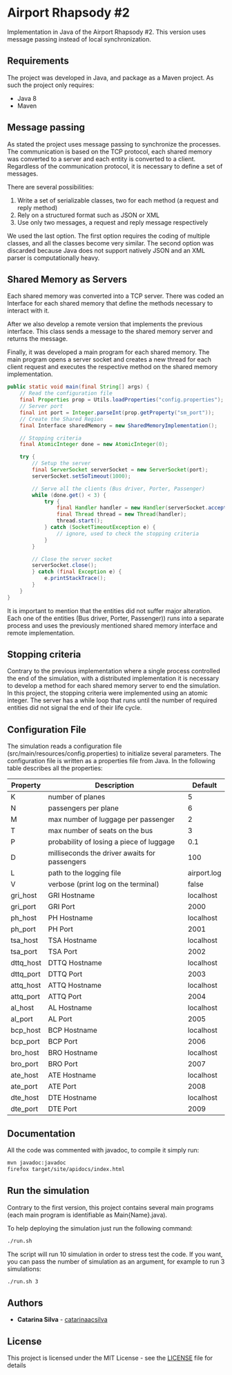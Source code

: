 # Airport Rhapsody #2

Implementation in Java of the Airport Rhapsody #2.
This version uses message passing instead of local synchronization.

## Requirements

The project was developed in Java, and package as a Maven project.
As such the project only requires:

- Java 8
- Maven

## Message passing

As stated the project uses message passing to synchronize the processes.
The communication is based on the TCP protocol, each shared memory was converted to a server and each entity is converted to a client.
Regardless of the communication protocol, it is necessary to define a set of messages.

There are several possibilities:

1. Write a set of serializable classes, two for each method (a request and reply method)
2. Rely on a structured format such as JSON or XML
3. Use only two messages, a request and reply message respectively

We used the last option. The first option requires the coding of multiple classes, and all the classes become very similar. The second option was discarded because Java does not support natively JSON and an XML parser is computationally heavy.

## Shared Memory as Servers

Each shared memory was converted into a TCP server.
There was coded an Interface for each shared memory that define the methods necessary to interact with it.

After we also develop a remote version that implements the previous interface. This class sends a message to the shared memory server and returns the message.

Finally, it was developed a main program for each shared memory. The main program opens a server socket and creates a new thread for each client request and executes the respective method on the shared memory implementation.

```java
public static void main(final String[] args) {
    // Read the configuration file
    final Properties prop = Utils.loadProperties("config.properties");
    // Server port
    final int port = Integer.parseInt(prop.getProperty("sm_port"));
    // Create the Shared Region
    final Interface sharedMemory = new SharedMemoryImplementation();

    // Stopping criteria
    final AtomicInteger done = new AtomicInteger(0);

    try {
        // Setup the server
        final ServerSocket serverSocket = new ServerSocket(port);
        serverSocket.setSoTimeout(1000);

        // Serve all the clients (Bus driver, Porter, Passenger)
        while (done.get() < 3) {
            try {
                final Handler handler = new Handler(serverSocket.accept(), al, done);
                final Thread thread = new Thread(handler);
                thread.start();
            } catch (SocketTimeoutException e) {
                // ignore, used to check the stopping criteria
            }
        }

        // Close the server socket
        serverSocket.close();
        } catch (final Exception e) {
            e.printStackTrace();
        }
    }
}
```

It is important to mention that the entities did not suffer major alteration. Each one of the entities (Bus driver, Porter, Passenger)) runs into a separate process and uses the previously mentioned shared memory interface and remote implementation.

## Stopping criteria

Contrary to the previous implementation where a single process controlled the end of the simulation, with a distributed implementation it is necessary to develop a method for each shared memory server to end the simulation.
In this project, the stopping criteria were implemented using an atomic integer.
The server has a while loop that runs until the number of required entities did not signal the end of their life cycle.

## Configuration File

The simulation reads a configuration file (src/main/resources/config.properties) to initialize several parameters.
The configuration file is written as a properties file from Java.
In the following table describes all the properties:

|  Property |                                   Description |     Default |
|-----------|-----------------------------------------------|-------------|
|         K |                              number of planes |           5 |
|         N |                          passengers per plane |           6 |
|         M |           max number of luggage per passenger |           2 |
|         T |                max number of seats on the bus |           3 |
|         P |      probability of losing a piece of luggage |         0.1 |
|         D | milliseconds the driver awaits for passengers |         100 |
|         L |                      path to the logging file | airport.log |
|         V |           verbose (print log on the terminal) |       false |
|  gri_host |                                  GRI Hostname |   localhost |
|  gri_port |                                  GRI Port     |        2000 |
|   ph_host |                                   PH Hostname |   localhost |
|   ph_port |                                   PH Port     |        2001 |
|  tsa_host |                                  TSA Hostname |   localhost |
|  tsa_port |                                  TSA Port     |        2002 |
| dttq_host |                                 DTTQ Hostname |   localhost |
| dttq_port |                                 DTTQ Port     |        2003 |
| attq_host |                                 ATTQ Hostname |   localhost |
| attq_port |                                 ATTQ Port     |        2004 |
|   al_host |                                   AL Hostname |   localhost |
|   al_port |                                   AL Port     |        2005 |
|  bcp_host |                                  BCP Hostname |   localhost |
|  bcp_port |                                  BCP Port     |        2006 |
|  bro_host |                                  BRO Hostname |   localhost |
|  bro_port |                                  BRO Port     |        2007 |
|  ate_host |                                  ATE Hostname |   localhost |
|  ate_port |                                  ATE Port     |        2008 |
|  dte_host |                                  DTE Hostname |   localhost |
|  dte_port |                                  DTE Port     |        2009 |

## Documentation

All the code was commented with javadoc, to compile it simply run:

```bash
mvn javadoc:javadoc
firefox target/site/apidocs/index.html
```

## Run the simulation

Contrary to the first version, this project contains several main programs (each main program is identifiable as Main{Name}.java).

To help deploying the simulation just run the following command:

```bash
./run.sh
```

The script will run 10 simulation in order to stress test the code. If you want, you can pass the number of simulation as an argument, for example to run 3 simulations:

```bash
./run.sh 3
```


## Authors

* **Catarina Silva** - [catarinaacsilva](https://github.com/catarinaacsilva)

## License

This project is licensed under the MIT License - see the [LICENSE](LICENSE) file for details
